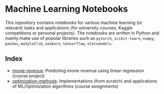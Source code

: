 # Machine Learning Notebooks
This repository contains notebooks for various machine learning (or relevant) tasks and applications (for university courses, Kaggle competitions or personal projects). The notebooks are written in Python and mainly make use of popular libraries such as `pytorch`, `scikit-learn`, `numpy`, `pandas`, `matplotlib`, `seaborn`, `tensorflow`, `statsmodels`.

## Index
- [movie-revenue](#movie-revenue): Predicting movie revenue using linear regression (course project)
- [optimization-methods](#optimization-methods): Implementations (from scratch) and applications of ML/Optimization algorithms (course assignments)
